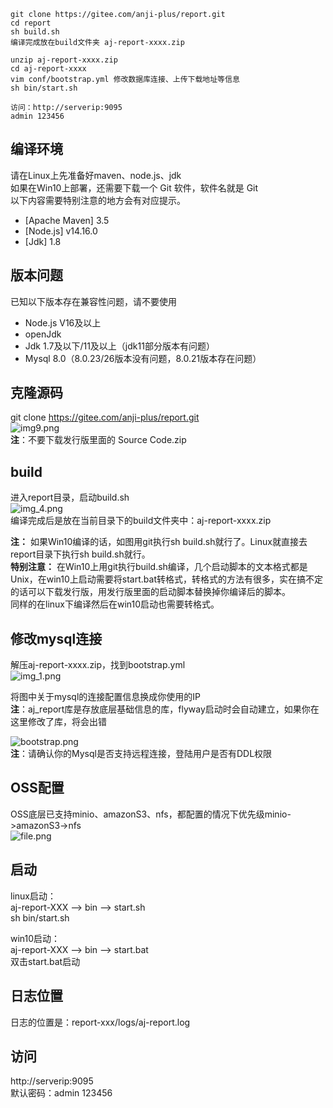 ```
git clone https://gitee.com/anji-plus/report.git
cd report
sh build.sh
编译完成放在build文件夹 aj-report-xxxx.zip

unzip aj-report-xxxx.zip
cd aj-report-xxxx
vim conf/bootstrap.yml 修改数据库连接、上传下载地址等信息
sh bin/start.sh

访问：http://serverip:9095
admin 123456
```

## 编译环境

请在Linux上先准备好maven、node.js、jdk <br>
如果在Win10上部署，还需要下载一个 Git 软件，软件名就是 Git <br>
以下内容需要特别注意的地方会有对应提示。<br>

- [Apache Maven] 3.5 <br>
- [Node.js] v14.16.0 <br>
- [Jdk] 1.8 <br>

## 版本问题

已知以下版本存在兼容性问题，请不要使用

- Node.js V16及以上
- openJdk
- Jdk 1.7及以下/11及以上（jdk11部分版本有问题）
- Mysql 8.0（8.0.23/26版本没有问题，8.0.21版本存在问题）

## 克隆源码

git clone https://gitee.com/anji-plus/report.git <br>
![img9.png](../picture/quickly/img_9.png) <br>
**注**：不要下载发行版里面的 Source Code.zip <br>

## build

进入report目录，启动build.sh <br>
![img_4.png](../picture/quickly/img_4.png) <br>
编译完成后是放在当前目录下的build文件夹中：aj-report-xxxx.zip <br>

**注：** 如果Win10编译的话，如图用git执行sh build.sh就行了。Linux就直接去report目录下执行sh build.sh就行。 <br>
**特别注意：**
在Win10上用git执行build.sh编译，几个启动脚本的文本格式都是Unix，在win10上启动需要将start.bat转格式，转格式的方法有很多，实在搞不定的话可以下载发行版，用发行版里面的启动脚本替换掉你编译后的脚本。 <br>
同样的在linux下编译然后在win10启动也需要转格式。<br>

## 修改mysql连接

解压aj-report-xxxx.zip，找到bootstrap.yml <br>
![img_1.png](../picture/quickly/img_17.png) <br>

将图中关于mysql的连接配置信息换成你使用的IP <br>
**注**：aj_report库是存放底层基础信息的库，flyway启动时会自动建立，如果你在这里修改了库，将会出错 <br>

![bootstrap.png](../picture/quickly/img_2.png) <br>
**注**：请确认你的Mysql是否支持远程连接，登陆用户是否有DDL权限 <br>

## OSS配置

OSS底层已支持minio、amazonS3、nfs，都配置的情况下优先级minio->amazonS3->nfs <br>
![file.png](../picture/quickly/img.png) <br>

## 启动

linux启动： <br>
aj-report-XXX --> bin --> start.sh <br>
sh bin/start.sh <br>

win10启动：<br>
aj-report-XXX --> bin --> start.bat <br>
双击start.bat启动 <br>

## 日志位置

日志的位置是：report-xxx/logs/aj-report.log <br>

## 访问

http://serverip:9095 <br>
默认密码：admin 123456 <br>



